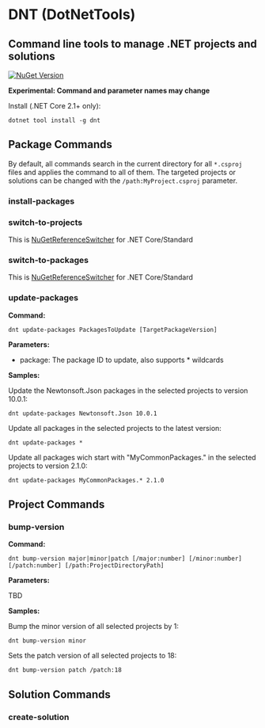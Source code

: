 # DNT (DotNetTools)
## Command line tools to manage .NET projects and solutions

[![NuGet Version](https://img.shields.io/nuget/v/DNT.svg)](https://www.nuget.org/packages?q=DNT)

**Experimental: Command and parameter names may change**

Install (.NET Core 2.1+ only): 

```
dotnet tool install -g dnt
```

## Package Commands

By default, all commands search in the current directory for all `*.csproj` files and applies the command to all of them. The targeted projects or solutions can be changed with the `/path:MyProject.csproj` parameter.

### install-packages

### switch-to-projects

This is [NuGetReferenceSwitcher](https://github.com/RSuter/NuGetReferenceSwitcher) for .NET Core/Standard

### switch-to-packages

This is [NuGetReferenceSwitcher](https://github.com/RSuter/NuGetReferenceSwitcher) for .NET Core/Standard

### update-packages

**Command:**

```
dnt update-packages PackagesToUpdate [TargetPackageVersion]
```

**Parameters:**

- package: The package ID to update, also supports * wildcards

**Samples:**

Update the Newtonsoft.Json packages in the selected projects to version 10.0.1:

```
dnt update-packages Newtonsoft.Json 10.0.1
```

Update all packages in the selected projects to the latest version:

```
dnt update-packages *
```

Update all packages wich start with "MyCommonPackages." in the selected projects to version 2.1.0:

```
dnt update-packages MyCommonPackages.* 2.1.0
```

## Project Commands

### bump-version

**Command:**

```
dnt bump-version major|minor|patch [/major:number] [/minor:number] [/patch:number] [/path:ProjectDirectoryPath]
```

**Parameters:**

TBD

**Samples:**

Bump the minor version of all selected projects by 1:

```
dnt bump-version minor
```

Sets the patch version of all selected projects to 18:

```
dnt bump-version patch /patch:18
```

## Solution Commands

### create-solution
